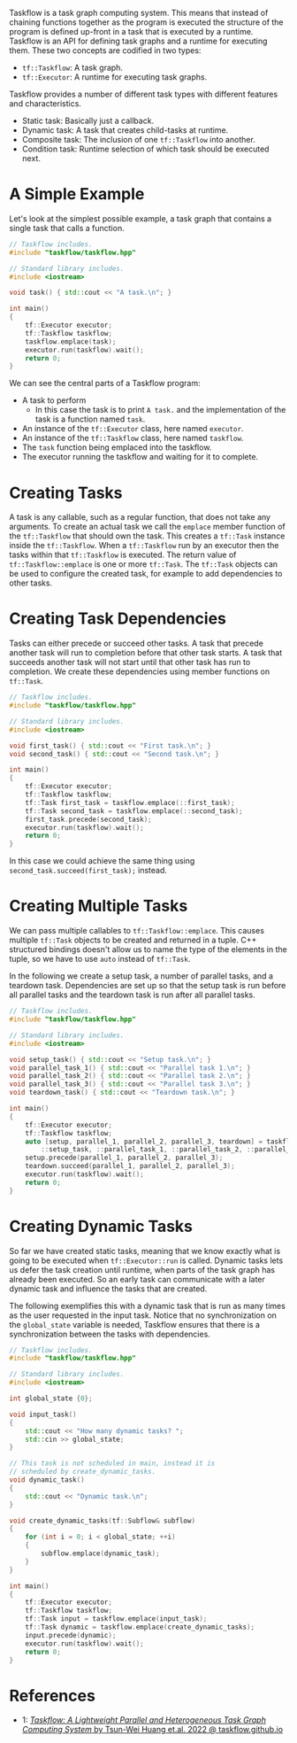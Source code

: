 Taskflow is a task graph computing system.
This means that instead of chaining functions together as the program is executed the structure of the program is defined up-front in a task that is executed by a runtime.
Taskflow is an API for defining task graphs and a runtime for executing them.
These two concepts are codified in two types:
- `tf::Taskflow`: A task graph.
- `tf::Executor`: A runtime for executing task graphs.

Taskflow provides a number of different task types with different features and characteristics.
- Static task: Basically just a callback.
- Dynamic task: A task that creates child-tasks at runtime.
- Composite task: The inclusion of one `tf::Taskflow` into another.
- Condition task: Runtime selection of which task should be executed next.

# A Simple Example

Let's look at the simplest possible example, a task graph that contains a single task that calls a function.
```cpp
// Taskflow includes.
#include "taskflow/taskflow.hpp"

// Standard library includes.
#include <iostream>

void task() { std::cout << "A task.\n"; }

int main()
{
	tf::Executor executor;
	tf::Taskflow taskflow;
	taskflow.emplace(task);
	executor.run(taskflow).wait();
	return 0;
}
```

We can see the central parts of a Taskflow program:
- A task to perform
	- In this case the task is to print `A task.` and the implementation of the task is a function named `task`.
- An instance of the `tf::Executor` class, here named `executor`.
- An instance of the `tf::Taskflow` class, here named `taskflow`.
- The `task` function being emplaced into the taskflow.
- The executor running the taskflow and waiting for it to complete.

# Creating Tasks

A task is any callable, such as a regular function, that does not take any arguments.
To create an actual task we call the `emplace` member function of the `tf::Taskflow` that should  own the task.
This creates a `tf::Task` instance inside the `tf::Taskflow`.
When a `tf::Taskflow` run by an executor then the tasks within that `tf::Taskflow`  is executed.
The return value of `tf::Taskflow::emplace` is one or more `tf::Task`.
The `tf::Task` objects can be used to configure the created task, for example to add dependencies to other tasks.

# Creating Task Dependencies

Tasks can either precede or succeed other tasks.
A task that precede another task will run to completion before that other task starts.
A task that succeeds another task will not start until that other task has run to completion.
We create these dependencies using member functions on `tf::Task`.
```cpp
// Taskflow includes.
#include "taskflow/taskflow.hpp"

// Standard library includes.
#include <iostream>

void first_task() { std::cout << "First task.\n"; }
void second_task() { std::cout << "Second task.\n"; }

int main()
{
	tf::Executor executor;
	tf::Taskflow taskflow;
	tf::Task first_task = taskflow.emplace(::first_task);
	tf::Task second_task = taskflow.emplace(::second_task);
	first_task.precede(second_task);
	executor.run(taskflow).wait();
	return 0;
}
```

In this case we could achieve the same thing using `second_task.succeed(first_task);` instead.

# Creating Multiple Tasks

We can pass multiple callables to `tf::Taskflow::emplace`.
This causes multiple `tf::Task` objects to be created and returned in a tuple.
C++ structured bindings doesn't allow us to name the type of the elements in the tuple, so we have to use `auto` instead of `tf::Task`.

In the following we create a setup task, a number of parallel tasks, and a teardown task.
Dependencies are set up so that the setup task is run before all parallel tasks and the teardown task is run after all parallel tasks.

```cpp
// Taskflow includes.
#include "taskflow/taskflow.hpp"

// Standard library includes.
#include <iostream>

void setup_task() {	std::cout << "Setup task.\n"; }
void parallel_task_1() { std::cout << "Parallel task 1.\n"; }
void parallel_task_2() { std::cout << "Parallel task 2.\n"; }
void parallel_task_3() { std::cout << "Parallel task 3.\n"; }
void teardown_task() { std::cout << "Teardown task.\n"; }

int main()
{
	tf::Executor executor;
	tf::Taskflow taskflow;
	auto [setup, parallel_1, parallel_2, parallel_3, teardown] = taskflow.emplace(
		::setup_task, ::parallel_task_1, ::parallel_task_2, ::parallel_task_3, ::teardown_task);
	setup.precede(parallel_1, parallel_2, parallel_3);
	teardown.succeed(parallel_1, parallel_2, parallel_3);
	executor.run(taskflow).wait();
	return 0;
}
```


# Creating Dynamic Tasks

So far we have created static tasks, meaning that we know exactly what is going to be executed when `tf::Executor::run` is called.
Dynamic tasks lets us defer the task creation until runtime, when parts of the task graph has already been executed.
So an early task can communicate with a later dynamic task and influence the tasks that are created.

The following exemplifies this with a dynamic task that is run as many times as the user requested in the input task.
Notice that no synchronization on  the `global_state` variable is needed, Taskflow ensures that there is a synchronization between the tasks with dependencies.

```cpp
// Taskflow includes.
#include "taskflow/taskflow.hpp"

// Standard library includes.
#include <iostream>

int global_state {0};

void input_task()
{
	std::cout << "How many dynamic tasks? ";
    std::cin >> global_state;
}

// This task is not scheduled in main, instead it is
// scheduled by create_dynamic_tasks.
void dynamic_task()
{
    std::cout << "Dynamic task.\n";
}

void create_dynamic_tasks(tf::Subflow& subflow)
{
    for (int i = 0; i < global_state; ++i)
    {
        subflow.emplace(dynamic_task);
    }
}

int main()
{
	tf::Executor executor;
	tf::Taskflow taskflow;
	tf::Task input = taskflow.emplace(input_task);
    tf::Task dynamic = taskflow.emplace(create_dynamic_tasks);
    input.precede(dynamic);
	executor.run(taskflow).wait();
	return 0;
}
```

# References

- 1: [_Taskflow: A Lightweight Parallel and Heterogeneous Task Graph Computing System_ by Tsun-Wei Huang et.al. 2022 @ taskflow.github.io](https://taskflow.github.io/papers/tpds21-taskflow.pdf)

